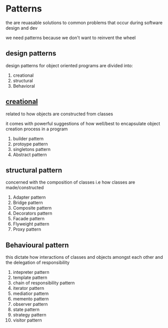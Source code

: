 # Patterns

the are reuasable solutions to common problems that occur during software design and dev

we need patterns because we don't want to reinvent the wheel

## design patterns

design patterns for object oriented programs are divided into:

1. creational
2. structural
3. Behavioral

## [creational](./creationalpatterns.md)

related to how objects are constructed from classes

it comes with powerful suggestions of how well/best to encapsulate object creation process in a program

1. builder pattern
2. protoype pattern
3. singletons pattern
4. Abstract pattern

## structural pattern

concerned with the composition of classes i.e how classes are made/constructed

1. Adapter pattern
2. Bridge pattern
3. Composite pattern
4. Decorators pattern
5. Facade pattern
6. Flyweight pattern
7. Proxy pattern

## Behavioural pattern

this dictate how interactions of classes and objects amongst each other and the delegation of responsibility

1. intepreter pattern
2. template pattern
3. chain of responsibility pattern
4. iterator pattern
5. mediatior pattern
6. memento pattern
7. observer pattern
8. state pattern
9. strategy pattern
10. visitor pattern

